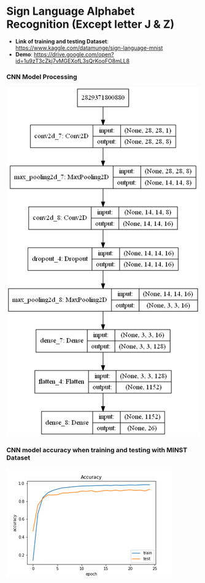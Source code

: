 # Sign Language Alphabet Recognition (Except letter J & Z)

- **Link of training and testing Dataset**: https://www.kaggle.com/datamunge/sign-language-mnist
- **Demo**: https://drive.google.com/open?id=1u9zT3cZkj7vMGEXofL3sQrKooFO8mLL8

### CNN Model Processing

![](model.png)

### CNN model accuracy when training and testing with MINST Dataset

![](plot.png)
